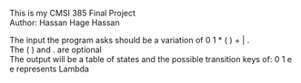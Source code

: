 This is my CMSI 385 Final Project  
Author: Hassan Hage Hassan
  
The input the program asks should be a variation of 0 1 * ( ) + | .  
The ( ) and . are optional  
The output will be a table of states and the possible transition keys of: 0 1 e  
e represents Lambda  
